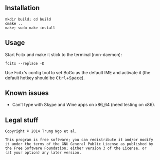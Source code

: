 ## Installation 

```
mkdir build; cd build
cmake ..
make; sudo make install
```

[1]: https://github.com/BoGoEngine/bogo-python

## Usage

Start Fcitx and make it stick to the terminal (non-daemon):

```
fcitx --replace -D
```

Use Fcitx's config tool to set BoGo as the default IME and activate it
(the default hotkey should be <kbd>Ctrl</kbd>+<kbd>Space</kbd>).

## Known issues

- Can't type with Skype and Wine apps on x86_64 (need testing on x86).

## Legal stuff

    Copyright © 2014 Trung Ngo et al.

    This program is free software; you can redistribute it and/or modify
    it under the terms of the GNU General Public License as published by
    the Free Software Foundation; either version 3 of the License, or
    (at your option) any later version.
